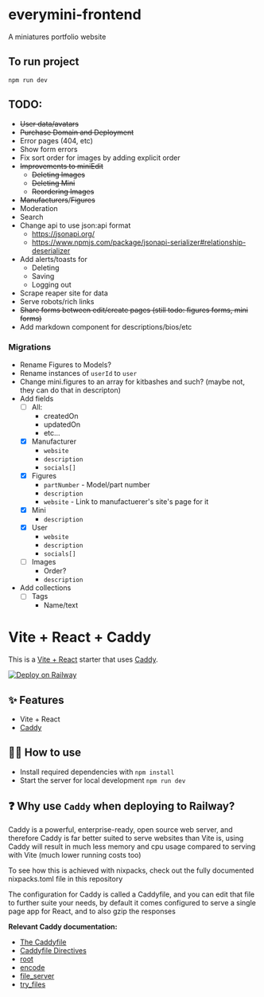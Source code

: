 # everymini-frontend

A miniatures portfolio website

## To run project

```
npm run dev
```

## TODO:
* ~~User data/avatars~~
* ~~Purchase Domain and Deployment~~
* Error pages (404, etc)
* Show form errors
* Fix sort order for images by adding explicit order
* ~~Improvements to miniEdit~~
  * ~~Deleting Images~~
  * ~~Deleting Mini~~
  * ~~Reordering Images~~
* ~~Manufacturers~~/~~Figures~~
* Moderation
* Search
* Change api to use json:api format 
  * https://jsonapi.org/ 
  * https://www.npmjs.com/package/jsonapi-serializer#relationship-deserializer
* Add alerts/toasts for
  * Deleting
  * Saving
  * Logging out
* Scrape reaper site for data
* Serve robots/rich links
* ~~Share forms between edit/create pages (still todo: figures forms, mini forms)~~
* Add markdown component for descriptions/bios/etc

### Migrations
* Rename Figures to Models?
* Rename instances of `userId` to `user`
* Change mini.figures to an array for kitbashes and such? (maybe not, they can do that in descripton)
* Add fields
  * [ ] All:
    * createdOn
    * updatedOn
    * etc...
  * [x] Manufacturer
    * `website`
    * `description`
    * `socials[]`
  * [x] Figures
    * `partNumber` - Model/part number
    * `description`
    * `website` - Link to manufactuerer's site's page for it
  * [x] Mini
    * `description`
  * [x] User
    * `website`
    * `description`
    * `socials[]`
  * [ ] Images
    * Order?
    * `description`
* Add collections
  * [ ] Tags
    * Name/text


# Vite + React + Caddy

This is a [Vite + React](https://vitejs.dev/guide/#trying-vite-online) starter that uses [Caddy](https://caddyserver.com/).

[![Deploy on Railway](https://railway.app/button.svg)](https://railway.app/template/NeiLty?referralCode=ySCnWl)

## ✨ Features

- Vite + React
- [Caddy](https://caddyserver.com/)

## 💁‍♀️ How to use

- Install required dependencies with `npm install`
- Start the server for local development `npm run dev`

## ❓ Why use `Caddy` when deploying to Railway?

Caddy is a powerful, enterprise-ready, open source web server, and therefore Caddy is far better suited to serve websites than Vite is, using Caddy will result in much less memory and cpu usage compared to serving with Vite (much lower running costs too)

To see how this is achieved with nixpacks, check out the fully documented nixpacks.toml file in this repository

The configuration for Caddy is called a Caddyfile, and you can edit that file to further suite your needs, by default it comes configured to serve a single page app for React, and to also gzip the responses

**Relevant Caddy documentation:**

- [The Caddyfile](https://caddyserver.com/docs/caddyfile)
- [Caddyfile Directives](https://caddyserver.com/docs/caddyfile/directives)
- [root](https://caddyserver.com/docs/caddyfile/directives/root)
- [encode](https://caddyserver.com/docs/caddyfile/directives/encode)
- [file_server](https://caddyserver.com/docs/caddyfile/directives/file_server)
- [try_files](https://caddyserver.com/docs/caddyfile/directives/try_files)